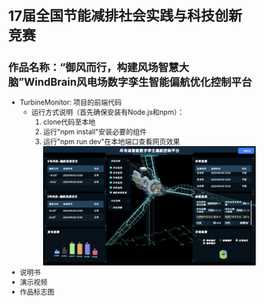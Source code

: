 # 17届全国节能减排社会实践与科技创新竞赛
## 作品名称：“御风而行，构建风场智慧大脑”WindBrain风电场数字孪生智能偏航优化控制平台
- TurbineMonitor: 项目的前端代码
  - 运行方式说明（首先确保安装有Node.js和npm）：
    1. clone代码至本地
    2. 运行"npm install"安装必要的组件 
    3. 运行"npm run dev"在本地端口查看网页效果
   ![网站运行示意图](./pictures/前端网站图.png)
- 说明书
- 演示视频
- 作品标志图